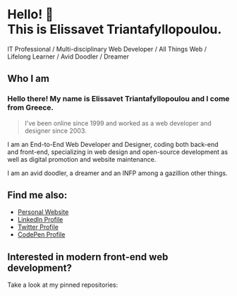# Hello! :wave: <br>This is Elissavet Triantafyllopoulou.    
IT Professional / Multi-disciplinary Web Developer / All Things Web / Lifelong Learner / Avid Doodler / Dreamer

## Who I am

### Hello there! My name is Elissavet Triantafyllopoulou and I come from Greece.

> I've been online since 1999 and worked as a web developer and designer since 2003.

I am an End-to-End Web Developer and Designer, coding both back-end and front-end, specializing in web design and open-source development as well as digital promotion and website maintenance.

I am an avid doodler, a dreamer and an INFP among a gazillion other things.

## Find me also:

* [Personal Website](https://elissavet.me "Personal Website")
* [LinkedIn Profile](https://gr.linkedin.com/in/elitriant "LinkedIn Profile")
* [Twitter Profile](https://twitter.com/EliTriant "Twitter Profile")
* [CodePen Profile](https://codepen.io/elisavetTriant/ "CodePen Profile")

## Interested in modern front-end web development?

Take a look at my pinned repositories:
